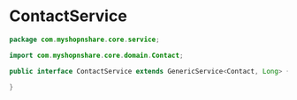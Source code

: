# ContactService

```java
package com.myshopnshare.core.service;

import com.myshopnshare.core.domain.Contact;

public interface ContactService extends GenericService<Contact, Long> {

}
```
